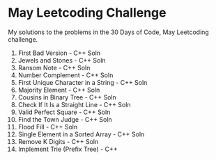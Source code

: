 # May Leetcoding Challenge
My solutions to the problems in the 30 Days of Code, May Leetcoding challenge.

1. First Bad Version - C++ Soln
2. Jewels and Stones - C++ Soln
3. Ransom Note - C++ Soln
4. Number Complement - C++ Soln
5. First Unique Character in a String - C++ Soln
6. Majority Element - C++ Soln
7. Cousins in Binary Tree - C++ Soln
8. Check If It Is a Straight Line - C++ Soln
9. Valid Perfect Square - C++ Soln
10. Find the Town Judge - C++ Soln
11. Flood Fill - C++ Soln
12. Single Element in a Sorted Array - C++ Soln
13. Remove K Digits - C++ Soln
14. Implement Trie (Prefix Tree) - C++
